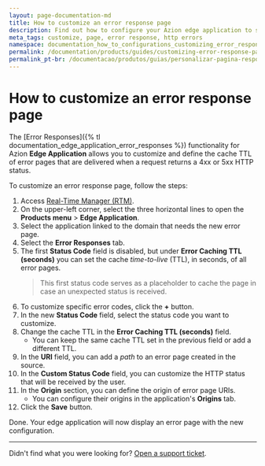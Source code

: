```yaml
---
layout: page-documentation-md
title: How to customize an error response page
description: Find out how to configure your Azion edge application to show custom error pages for your user based on HTTP error statuses.
meta_tags: customize, page, error response, http errors
namespace: documentation_how_to_configurations_customizing_error_response_page
permalink: /documentation/products/guides/customizing-error-response-page/
permalink_pt-br: /documentacao/produtos/guias/personalizar-pagina-resposta-erro/
---
```


# How to customize an error response page

The [Error Responses]({% tl documentation_edge_application_error_responses %}) functionality for Azion **Edge Application** allows you to customize and define the cache TTL of error pages that are delivered when a request returns a 4xx or 5xx HTTP status.

To customize an error response page, follow the steps:

1. Access [Real-Time Manager (RTM)](https://manager.azion.com/).
2. On the upper-left corner, select the three horizontal lines to open the **Products menu** > **Edge Application**.
3. Select the application linked to the domain that needs the new error page.
4. Select the **Error Responses** tab.
5. The first **Status Code** field is disabled, but under **Error Caching TTL (seconds)** you can set the cache *time-to-live* (TTL), in seconds, of all error pages.
    > This first status code serves as a placeholder to cache the page in case an unexpected status is received.
6. To customize specific error codes, click the **+** button.
7. In the new **Status Code** field, select the status code you want to customize.
8. Change the cache TTL in the **Error Caching TTL (seconds)** field.
   - You can keep the same cache TTL set in the previous field or add a different TTL.
9. In the **URI** field, you can add a *path* to an error page created in the source.
10. In the **Custom Status Code** field, you can customize the HTTP status that will be received by the user.
11. In the **Origin** section, you can define the origin of error page URIs.
    - You can configure their origins in the application's **Origins** tab.
12. Click the **Save** button.

Done. Your edge application will now display an error page with the new configuration.

---

Didn't find what you were looking for? [Open a support ticket](https://tickets.azion.com/).
